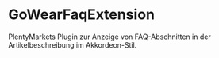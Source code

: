 # GoWearFaqExtension
PlentyMarkets Plugin zur Anzeige von FAQ-Abschnitten in der Artikelbeschreibung im Akkordeon-Stil.
